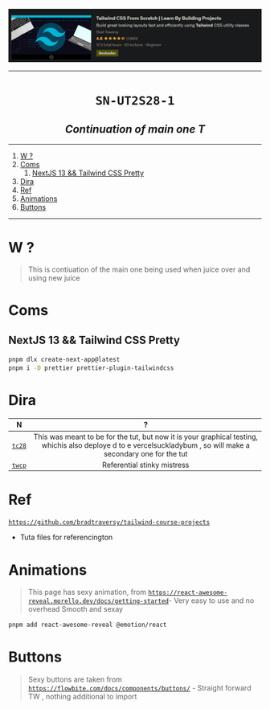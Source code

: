 ![](sn/2023-06-21_05-56-43.png)

---

<h1 align="center"><code> SN-UT2S28-1 </code></h1>
<h2 align="center"><i> Continuation of main one T </i></h1>

---

1. [W ?](#w-)
2. [Coms](#coms)
   1. [NextJS 13 \&\& Tailwind CSS Pretty](#nextjs-13--tailwind-css-pretty)
3. [Dira](#dira)
4. [Ref](#ref)
5. [Animations](#animations)
6. [Buttons](#buttons)

---

# W ?

> This is contiuation of the main one being used when juice over and using new juice

# Coms

## NextJS 13 && Tailwind CSS Pretty

```sh
pnpm dlx create-next-app@latest
pnpm i -D prettier prettier-plugin-tailwindcss
```

# Dira

|         N         |                                                                                ?                                                                                 |
| :---------------: | :--------------------------------------------------------------------------------------------------------------------------------------------------------------: |
| [`tc28`](./tc28/) | This was meant to be for the tut, but now it is your graphical testing, whichis also deploye d to e vercelsuckladybum , so will make a secondary one for the tut |
| [`twcp`](./twcp/) |                                                                   Referential stinky mistress                                                                    |

# Ref

[`https://github.com/bradtraversy/tailwind-course-projects`](https://github.com/bradtraversy/tailwind-course-projects)

- Tuta files for referencington

# Animations

> This page has sexy animation, from [`https://react-awesome-reveal.morello.dev/docs/getting-started`](https://react-awesome-reveal.morello.dev/docs/getting-started)- Very easy to use and no overhead
> Smooth and sexay

```sh 
pnpm add react-awesome-reveal @emotion/react
```

# Buttons

> Sexy buttons are taken from [`https://flowbite.com/docs/components/buttons/`](https://flowbite.com/docs/components/buttons/) - Straight forward TW , nothing additional to import
